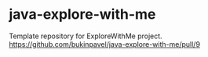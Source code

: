 # java-explore-with-me
Template repository for ExploreWithMe project.
https://github.com/bukinpavel/java-explore-with-me/pull/9